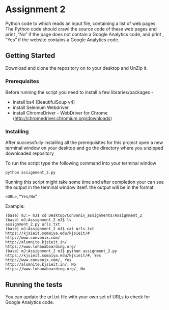 # Assignment 2

Python code to which reads an input file, containing a list of web pages. The Python code should crawl the source code of these web pages and print <URL>,“No” if the page does not contain a Google Analytics code, and print <URL>, “Yes” if the website contains a Google Analytics code.

## Getting Started

Download and clone the repository on to your desktop and UnZip it.

### Prerequisites

Before running the script you need to install a few libraries/packages -

- install bs4 (BeautifulSoup v4)
- install Selenium Webdriver
- install ChromeDriver - WebDriver for Chrome (http://chromedriver.chromium.org/downloads)


### Installing

After successfully installing all the prerequisites for this project open a new terminal window on your desktop and go the directory where you unzipped downloaded repository

To run the script type the following command into your terminal window

```
python assignment_2.py
```

Running this script might take some time and after completion your can see the output in the terminal window itself. the output will be in the format 

```
<URL>,“Yes/No”
```

Example:

```
(base) mJ:~ mJ$ cd Desktop/Convonix_assignments/Assignment_2
(base) mJ:Assignment_2 mJ$ ls
assignment_2.py	urls.txt
(base) mJ:Assignment_2 mJ$ cat urls.txt 
https://kjsieit.somaiya.edu/kjsieit/#
http://www.convonix.com/
http://alumnite.kjsieit.in/
https://www.lohanaboarding.org/
(base) mJ:Assignment_2 mJ$ python assignment_2.py 
https://kjsieit.somaiya.edu/kjsieit/#, Yes
http://www.convonix.com/, Yes
http://alumnite.kjsieit.in/, No
https://www.lohanaboarding.org/, No
```
## Running the tests

You can update the url.txt file with your own set of URLs to check for Google Analytics code.



